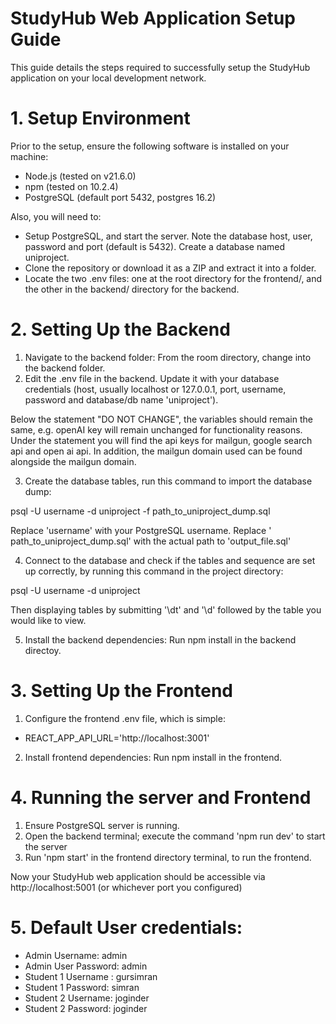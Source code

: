 # StudyHub Web Application Setup Guide
This guide details the steps required to successfully setup the StudyHub 
application on your local development network.

# 1. Setup Environment

Prior to the setup, ensure the following software is installed on your
machine: 

- Node.js (tested on v21.6.0)
- npm (tested on 10.2.4)
- PostgreSQL (default port 5432, postgres 16.2)

Also, you will need to:

- Setup PostgreSQL, and start the server. Note the database host, user, password and port (default is 5432). Create a database named uniproject.
- Clone the repository or download it as a ZIP and extract it into a folder.
- Locate the two  .env files: one at the root directory for the frontend/, and the other in the backend/ directory for the backend.

# 2. Setting Up the Backend 

1. Navigate to the backend folder:  From the room directory, change into the backend folder.
2. Edit the .env file in the backend. Update it with your database credentials (host, usually localhost or 127.0.0.1, port, username, password and database/db name 'uniproject'). 

Below the statement "DO NOT CHANGE", the variables should remain the same, e.g. openAI key will remain unchanged for functionality reasons.
Under the statement you will find the api keys for mailgun, google search api and open ai api. In addition, the mailgun domain used can be found alongside the mailgun domain. 

3. Create the database tables, run this command to import the database dump:
               
psql -U username -d uniproject -f  path_to_uniproject_dump.sql

Replace 'username' with your PostgreSQL username. 
Replace ' path_to_uniproject_dump.sql' with the actual path to 'output_file.sql'

4. Connect to the database and check if the tables and sequence are set up correctly, by running this command in the project directory: 

psql -U username -d uniproject

Then displaying tables by submitting '\dt' and '\d' followed by the table you would like to view.

5. Install the backend dependencies: Run npm install in the backend directoy.


# 3. Setting Up the Frontend

1. Configure the frontend .env file, which is simple: 

- REACT_APP_API_URL='http://localhost:3001'

2. Install frontend dependencies: Run npm install in the frontend. 

# 4. Running the server and Frontend

1. Ensure PostgreSQL server is running.
2. Open the backend terminal; execute the command 'npm run dev' to start the server
3. Run 'npm start' in the frontend directory terminal, to run the frontend.

Now your StudyHub web application should be accessible via http://localhost:5001 (or whichever port you configured)

# 5. Default User credentials: 

- Admin  Username: admin
- Admin User Password: admin
- Student 1 Username : gursimran
- Student 1 Password: simran
- Student 2 Username: joginder
- Student 2 Password: joginder